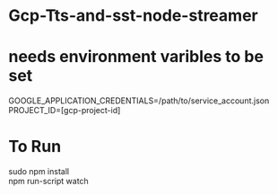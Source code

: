 # Gcp-Tts-and-sst-node-streamer

# needs environment varibles to be set
GOOGLE_APPLICATION_CREDENTIALS=/path/to/service_account.json  
PROJECT_ID=[gcp-project-id]

# To Run 
sudo npm install  
npm run-script watch
